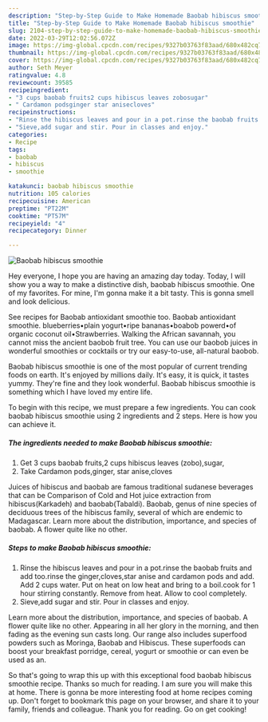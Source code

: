 ```yaml
---
description: "Step-by-Step Guide to Make Homemade Baobab hibiscus smoothie"
title: "Step-by-Step Guide to Make Homemade Baobab hibiscus smoothie"
slug: 2104-step-by-step-guide-to-make-homemade-baobab-hibiscus-smoothie
date: 2022-03-29T12:02:56.072Z
image: https://img-global.cpcdn.com/recipes/9327b03763f83aad/680x482cq70/baobab-hibiscus-smoothie-recipe-main-photo.jpg
thumbnail: https://img-global.cpcdn.com/recipes/9327b03763f83aad/680x482cq70/baobab-hibiscus-smoothie-recipe-main-photo.jpg
cover: https://img-global.cpcdn.com/recipes/9327b03763f83aad/680x482cq70/baobab-hibiscus-smoothie-recipe-main-photo.jpg
author: Seth Meyer
ratingvalue: 4.8
reviewcount: 39585
recipeingredient:
- "3 cups baobab fruits2 cups hibiscus leaves zobosugar"
- " Cardamon podsginger star anisecloves"
recipeinstructions:
- "Rinse the hibiscus leaves and pour in a pot.rinse the baobab fruits and add too.rinse the ginger,cloves,star anise and cardamon pods and add. Add 2 cups water. Put on heat on low heat and bring to a boil.cook for 1 hour stirring constantly. Remove from heat. Allow to cool completely."
- "Sieve,add sugar and stir. Pour in classes and enjoy."
categories:
- Recipe
tags:
- baobab
- hibiscus
- smoothie

katakunci: baobab hibiscus smoothie 
nutrition: 105 calories
recipecuisine: American
preptime: "PT22M"
cooktime: "PT57M"
recipeyield: "4"
recipecategory: Dinner

---
```



![Baobab hibiscus smoothie](https://img-global.cpcdn.com/recipes/9327b03763f83aad/680x482cq70/baobab-hibiscus-smoothie-recipe-main-photo.jpg)

Hey everyone, I hope you are having an amazing day today. Today, I will show you a way to make a distinctive dish, baobab hibiscus smoothie. One of my favorites. For mine, I'm gonna make it a bit tasty. This is gonna smell and look delicious.

See recipes for Baobab antioxidant smoothie too. Baobab antioxidant smoothie. blueberries•plain yogurt•ripe bananas•boabob powerd•of organic coconut oil•Strawberries. Walking the African savannah, you cannot miss the ancient baobob fruit tree. You can use our baobob juices in wonderful smoothies or cocktails or try our easy-to-use, all-natural baobob.

Baobab hibiscus smoothie is one of the most popular of current trending foods on earth. It's enjoyed by millions daily. It's easy, it is quick, it tastes yummy. They're fine and they look wonderful. Baobab hibiscus smoothie is something which I have loved my entire life.


To begin with this recipe, we must prepare a few ingredients. You can cook baobab hibiscus smoothie using 2 ingredients and 2 steps. Here is how you can achieve it.

<!--inarticleads1-->

##### The ingredients needed to make Baobab hibiscus smoothie:

1. Get 3 cups baobab fruits,2 cups hibiscus leaves (zobo),sugar,
1. Take  Cardamon pods,ginger, star anise,cloves


Juices of hibiscus and baobab are famous traditional sudanese beverages that can be Comparison of Cold and Hot juice extraction from hibiscus(Karkadeh) and baobab(Tabaldi). Baobab, genus of nine species of deciduous trees of the hibiscus family, several of which are endemic to Madagascar. Learn more about the distribution, importance, and species of baobab. A flower quite like no other. 

<!--inarticleads2-->

##### Steps to make Baobab hibiscus smoothie:

1. Rinse the hibiscus leaves and pour in a pot.rinse the baobab fruits and add too.rinse the ginger,cloves,star anise and cardamon pods and add. Add 2 cups water. Put on heat on low heat and bring to a boil.cook for 1 hour stirring constantly. Remove from heat. Allow to cool completely.
1. Sieve,add sugar and stir. Pour in classes and enjoy.


Learn more about the distribution, importance, and species of baobab. A flower quite like no other. Appearing in all her glory in the morning, and then fading as the evening sun casts long. Our range also includes superfood powders such as Moringa, Baobab and Hibiscus. These superfoods can boost your breakfast porridge, cereal, yogurt or smoothie or can even be used as an. 

So that's going to wrap this up with this exceptional food baobab hibiscus smoothie recipe. Thanks so much for reading. I am sure you will make this at home. There is gonna be more interesting food at home recipes coming up. Don't forget to bookmark this page on your browser, and share it to your family, friends and colleague. Thank you for reading. Go on get cooking!
